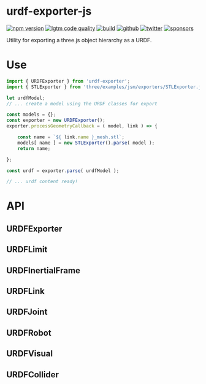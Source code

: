 # urdf-exporter-js

[![npm version](https://img.shields.io/npm/v/urdf-exporter.svg?style=flat-square)](https://www.npmjs.com/package/urdf-exporter)
[![lgtm code quality](https://img.shields.io/lgtm/grade/javascript/g/gkjohnson/urdf-exporter-js.svg?style=flat-square&label=code-quality)](https://lgtm.com/projects/g/gkjohnson/urdf-exporter-js/)
[![build](https://img.shields.io/github/workflow/status/gkjohnson/urdf-exporter-js/Node.js%20CI?style=flat-square&label=build)](https://github.com/gkjohnson/urdf-exporter-js/actions)
[![github](https://flat.badgen.net/badge/icon/github?icon=github&label)](https://github.com/gkjohnson/urdf-exporter-js/)
[![twitter](https://flat.badgen.net/twitter/follow/garrettkjohnson)](https://twitter.com/garrettkjohnson)
[![sponsors](https://img.shields.io/github/sponsors/gkjohnson?style=flat-square&color=1da1f2)](https://github.com/sponsors/gkjohnson/)

Utility for exporting a three.js object hierarchy as a URDF.

# Use

```js
import { URDFExporter } from 'urdf-exporter';
import { STLExporter } from 'three/examples/jsm/exporters/STLExporter.js';

let urdfModel;
// ... create a model using the URDF classes for export

const models = {};
const exporter = new URDFExporter();
exporter.processGeometryCallback = ( model, link ) => {

	const name = `${ link.name }_mesh.stl`;
	models[ name ] = new STLExporter().parse( model );
	return name;

};

const urdf = exporter.parse( urdfModel );

// ... urdf content ready!

```


# API

## URDFExporter

## URDFLimit

## URDFInertialFrame

## URDFLink

## URDFJoint

## URDFRobot

## URDFVisual

## URDFCollider
